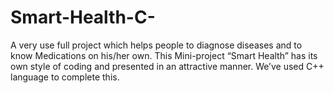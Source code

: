 # Smart-Health-C-
A very use full project which helps people to diagnose diseases and to know Medications on his/her own.
This Mini-project “Smart Health” has its own style of coding and presented in an attractive manner. We’ve used C++ language to complete this.
